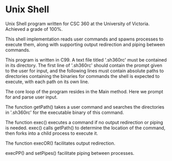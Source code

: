 # Unix Shell

Unix Shell program written for CSC 360 at the University of Victoria. Achieved a grade of 100%.

This shell implementation reads user commands and spawns processes to execute them, along with supporting output redirection and piping between commands. 

This program is written in C99. A text file titled '.sh360rc' must be contained in its directory. The first line of '.sh360rc' should contain the prompt given to the user for input, and the following lines must contain absolute paths to directories containing the binaries for commands the shell is expected to execute, with each path on its own line.  

The core loop of the program resides in the Main method. Here we prompt for and parse user input. 

The function getPath() takes a user command and searches the directories in '.sh360rc' for the executable binary of this command. 

The function exec() executes a command if no output redirection or piping is needed. exec() calls getPath() to determine the location of the command, then forks into a child process to execute it. 

The function execOR() facilitates output redirection.

execPP() and setPipes() facilitate piping between processes.


